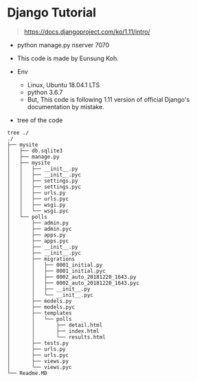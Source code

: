 # Django Tutorial
> https://docs.djangoproject.com/ko/1.11/intro/
- python manage.py nserver 7070
- This code is made by Eunsung Koh.
- Env
	- Linux, Ubuntu 18.04.1 LTS
	- python 3.6.7
	- But, This code is following 1.11 version of official Django's documentation by mistake.

- tree of the code
```
tree ./
./
├── mysite
│   ├── db.sqlite3
│   ├── manage.py
│   ├── mysite
│   │   ├── __init__.py
│   │   ├── __init__.pyc
│   │   ├── settings.py
│   │   ├── settings.pyc
│   │   ├── urls.py
│   │   ├── urls.pyc
│   │   ├── wsgi.py
│   │   └── wsgi.pyc
│   └── polls
│       ├── admin.py
│       ├── admin.pyc
│       ├── apps.py
│       ├── apps.pyc
│       ├── __init__.py
│       ├── __init__.pyc
│       ├── migrations
│       │   ├── 0001_initial.py
│       │   ├── 0001_initial.pyc
│       │   ├── 0002_auto_20181220_1643.py
│       │   ├── 0002_auto_20181220_1643.pyc
│       │   ├── __init__.py
│       │   └── __init__.pyc
│       ├── models.py
│       ├── models.pyc
│       ├── templates
│       │   └── polls
│       │       ├── detail.html
│       │       ├── index.html
│       │       └── results.html
│       ├── tests.py
│       ├── urls.py
│       ├── urls.pyc
│       ├── views.py
│       └── views.pyc
└── Readme.MD
```
